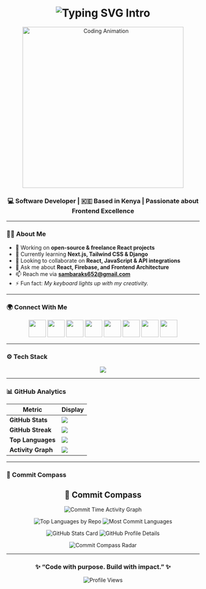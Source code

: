 
<h1 align="center">
  <img src="https://readme-typing-svg.herokuapp.com?font=Fira+Code&weight=600&size=36&duration=3000&pause=500&color=00FFBF&center=true&vCenter=true&width=600&lines=👋+Hi,+I'm+Samuel+Baraka;Software+Engineer+%7C+React+Developer;Building+Impactful+Digital+Experiences." alt="Typing SVG Intro" />
</h1>

<div align="center">
  <img src="https://i.pinimg.com/originals/f1/e7/34/f1e734f9cade86fe737a9aa404ad5677.gif" width="420" alt="Coding Animation"/>
</div>

<h3 align="center">💻 Software Developer | 🇰🇪 Based in Kenya | Passionate about Frontend Excellence</h3>

---

### 👨‍💻 About Me

- 🔭 Working on **open-source & freelance React projects**
- 🌱 Currently learning **Next.js, Tailwind CSS & Django**
- 👯 Looking to collaborate on **React, JavaScript & API integrations**
- 💬 Ask me about **React, Firebase, and Frontend Architecture**
- 📫 Reach me via **sambaraks652@gmail.com**
- ⚡ Fun fact: *My keyboard lights up with my creativity.*

---

### 🌍 Connect With Me

<p align="center">
  <a href="https://dev.to/unpluggedalpha" target="_blank"><img src="https://skillicons.dev/icons?i=devto" width="45"/></a>
  <a href="https://twitter.com/the_samdev652" target="_blank"><img src="https://skillicons.dev/icons?i=twitter" width="45"/></a>
  <a href="https://stackoverflow.com/users/24487987/sam-dev652" target="_blank"><img src="https://skillicons.dev/icons?i=stackoverflow" width="45"/></a>
  <a href="https://www.kaggle.com/barakaandrew" target="_blank"><img src="https://skillicons.dev/icons?i=kaggle" width="45"/></a>
  <a href="https://instagram.com/smart_contract_wizard" target="_blank"><img src="https://skillicons.dev/icons?i=instagram" width="45"/></a>
  <a href="https://leetcode.com/u/simplesam/" target="_blank"><img src="https://skillicons.dev/icons?i=leetcode" width="45"/></a>
  <a href="https://discord.gg/baraka_652" target="_blank"><img src="https://skillicons.dev/icons?i=discord" width="45"/></a>
  <a href="https://github.com/samdev652" target="_blank"><img src="https://skillicons.dev/icons?i=github" width="45"/></a>
</p>

---

### ⚙️ Tech Stack

<p align="center">
  <img src="https://skillicons.dev/icons?i=html,css,js,ts,react,nextjs,tailwind,python,django,mongodb,mysql,firebase,git,linux,figma,postman,aws" />
</p>

---

### 📊 GitHub Analytics

| Metric | Display |
|--------|---------|
| **GitHub Stats** | <img src="https://github-readme-stats.vercel.app/api?username=samdev652&show_icons=true&theme=tokyonight&hide_border=true" /> |
| **GitHub Streak** | <img src="https://github-readme-streak-stats.herokuapp.com?user=samdev652&theme=tokyonight&hide_border=true" /> |
| **Top Languages** | <img src="https://github-readme-stats.vercel.app/api/top-langs/?username=samdev652&layout=compact&theme=tokyonight&hide_border=true" /> |
| **Activity Graph** | <img src="https://github-readme-activity-graph.vercel.app/graph?username=samdev652&theme=react-dark&hide_border=true" /> |

---

### 🧭 Commit Compass

<!-- 🧭 GitHub Commit Compass -->
<h2 align="center">🧭 Commit Compass</h2>

<p align="center">
  <img src="https://github-profile-summary-cards.vercel.app/api/cards/productive-time?username=samdev652&theme=github_dark&utcOffset=8" alt="Commit Time Activity Graph" />
</p>

<p align="center">
  <img src="https://github-profile-summary-cards.vercel.app/api/cards/repos-per-language?username=samdev652&theme=github_dark" alt="Top Languages by Repo" />
  <img src="https://github-profile-summary-cards.vercel.app/api/cards/most-commit-language?username=samdev652&theme=github_dark" alt="Most Commit Languages" />
</p>

<p align="center">
  <img src="https://github-profile-summary-cards.vercel.app/api/cards/stats?username=samdev652&theme=github_dark" alt="GitHub Stats Card" />
  <img src="https://github-profile-summary-cards.vercel.app/api/cards/profile-details?username=samdev652&theme=github_dark" alt="GitHub Profile Details" />
</p>

<!-- 🧭 Real Commit Compass Radar -->
<p align="center">
  <img src="https://github-profile-summary-cards.vercel.app/api/cards/commit-contributions?username=samdev652&theme=github_dark" alt="Commit Compass Radar" />
</p>


---

<h3 align="center">✨ “Code with purpose. Build with impact.” ✨</h3>

<p align="center">
  <img src="https://komarev.com/ghpvc/?username=samdev652&label=Profile+Views&color=00FFBF&style=for-the-badge" alt="Profile Views" />
</p>
